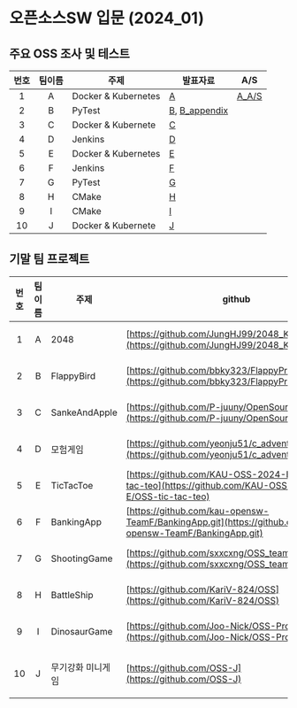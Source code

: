 # 오픈소스SW 입문 (2024_01)

## 주요 OSS 조사 및 테스트
| 번호 | 팀이름 | 주제 | 발표자료 | A/S |
|:----------:|:----------:|----------|----------|----------|
| 1 | A | Docker & Kubernetes | [A](path/to/A.pptx) | [A_A/S](path/to/A_AS.pdf) |
| 2 | B | PyTest |  [B](path/to/B.pptx), [B_appendix](path/to/B_Appendix.pptx) |  |
| 3 | C | Docker & Kubernete | [C](path/to/C.pptx) |  |
| 4 | D | Jenkins | [D](path/to/D.pptx) |  |
| 5 | E | Docker & Kubernetes |  [E](path/to/E.pptx) |  |
| 6 | F | Jenkins | [F](path/to/F.pptx) | |
| 7 | G | PyTest | [G](path/to/G.pdf) | |
| 8 | H | CMake |  [H](path/to/H.pptx) |  |
| 9 | I | CMake | [I](path/to/I.pptx) |  |
| 10 | J | Docker & Kubernete | [J](path/to/J.pdf) |  |


## 기말 팀 프로젝트
| 번호 | 팀이름 | 주제 | github | 발표자료 | A/S |
|:----------:|:----------:|----------|----------|----------|----------|
| 1 | A | 2048 | [https://github.com/JungHJ99/2048_KAU](https://github.com/JungHJ99/2048_KAU) | Row 1, Column 5 | Row 1, Column 6 |
| 2 | B | FlappyBird | [https://github.com/bbky323/FlappyProject.git](https://github.com/bbky323/FlappyProject.git) | Row 2, Column 5 | Row 2, Column 6 |
| 3 | C | SankeAndApple | [https://github.com/P-juuny/OpenSource-C.git](https://github.com/P-juuny/OpenSource-C.git) | Row 3, Column 5 | Row 3, Column 6 |
| 4 | D | 모험게임 | [https://github.com/yeonju51/c_adventure_game.git](https://github.com/yeonju51/c_adventure_game.git) | Row 4, Column 5 | Row 4, Column 6 |
| 5 | E | TicTacToe | [https://github.com/KAU-OSS-2024-E/OSS-tic-tac-teo](https://github.com/KAU-OSS-2024-E/OSS-tic-tac-teo)| Row 5, Column 6 |
| 6 | F | BankingApp | [https://github.com/kau-opensw-TeamF/BankingApp.git](https://github.com/kau-opensw-TeamF/BankingApp.git) | Row 6, Column 5 | Row 6, Column 6 |
| 7 | G | ShootingGame | [https://github.com/sxxcxng/OSS_teamG.git](https://github.com/sxxcxng/OSS_teamG.git) | Row 7, Column 5 | Row 7, Column 6 |
| 8 | H | BattleShip | [https://github.com/KariV-824/OSS](https://github.com/KariV-824/OSS)| Row 8, Column 5 | Row 8, Column 6 |
| 9 | I | DinosaurGame | [https://github.com/Joo-Nick/OSS-Project.git](https://github.com/Joo-Nick/OSS-Project.git) | Row 9, Column 5 | Row 9, Column 6 |
| 10 | J | 무기강화 미니게임 | [https://github.com/OSS-J](https://github.com/OSS-J) | Row 10, Column 5 | Row 10, Column 6 |

